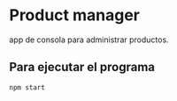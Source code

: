 # Product manager
app de consola para administrar productos.

## Para ejecutar el programa
```
npm start
```

